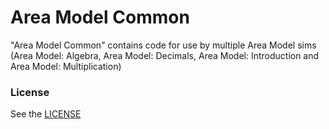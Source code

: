 Area Model Common
================

"Area Model Common" contains code for use by multiple Area Model sims (Area Model: Algebra, Area Model: Decimals, Area Model: Introduction and Area Model: Multiplication)

### License
See the <a href="https://github.com/phetsims/area-model-common/blob/main/LICENSE" target="_blank">LICENSE</a>

